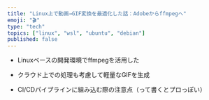 ```yaml
---
title: "Linux上で動画→GIF変換を最適化した話：Adobeからffmpegへ"
emoji: "🎬"
type: "tech"
topics: ["linux", "wsl", "ubuntu", "debian"]
published: false
---
```


- Linuxベースの開発環境でffmpegを活用した

- クラウド上での処理も考慮して軽量なGIFを生成

- CI/CDパイプラインに組み込む際の注意点（って書くとプロっぽい）